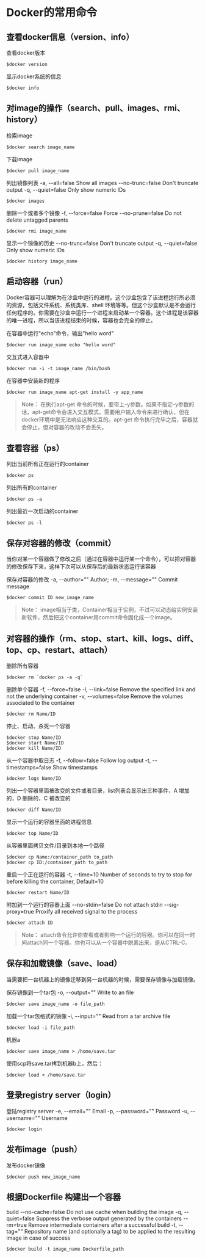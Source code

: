 # Docker的常用命令

## 查看docker信息（version、info）

查看docker版本

	$docker version  

显示docker系统的信息 

	$docker info

## 对image的操作（search、pull、images、rmi、history）

检索image 

	$docker search image_name 

下载image 

	$docker pull image_name 

列出镜像列表 
-a, --all=false Show all images 
--no-trunc=false Don't truncate output 
-q, --quiet=false Only show numeric IDs 

	$docker images 

删除一个或者多个镜像
-f, --force=false Force 
--no-prune=false Do not delete untagged parents 

	$docker rmi image_name 

显示一个镜像的历史
--no-trunc=false Don't truncate output 
-q, --quiet=false Only show numeric IDs

	$docker history image_name 


## 启动容器（run）

Docker容器可以理解为在沙盒中运行的进程。这个沙盒包含了该进程运行所必须的资源，包括文件系统、系统类库、shell 环境等等。但这个沙盒默认是不会运行任何程序的。你需要在沙盒中运行一个进程来启动某一个容器。这个进程是该容器的唯一进程，所以当该进程结束的时候，容器也会完全的停止。

在容器中运行"echo"命令，输出"hello word" 

	$docker run image_name echo "hello word"

交互式进入容器中 

	$docker run -i -t image_name /bin/bash 

在容器中安装新的程序 

	$docker run image_name apt-get install -y app_name 

>Note：  在执行apt-get 命令的时候，要带上-y参数。如果不指定-y参数的话，apt-get命令会进入交互模式，需要用户输入命令来进行确认，但在docker环境中是无法响应这种交互的。apt-get 命令执行完毕之后，容器就会停止，但对容器的改动不会丢失。

## 查看容器（ps）

列出当前所有正在运行的container 

	$docker ps 

列出所有的container 

	$docker ps -a 

列出最近一次启动的container

	$docker ps -l

## 保存对容器的修改（commit）
当你对某一个容器做了修改之后（通过在容器中运行某一个命令），可以把对容器的修改保存下来，这样下次可以从保存后的最新状态运行该容器


保存对容器的修改
-a, --author="" Author; -m, --message="" Commit message 

	$docker commit ID new_image_name

>Note： image相当于类，Container相当于实例，不过可以动态给实例安装新软件，然后把这个container用commit命令固化成一个image。

## 对容器的操作（rm、stop、start、kill、logs、diff、top、cp、restart、attach）

删除所有容器 

	$docker rm `docker ps -a -q`  

删除单个容器 
-f, --force=false 
-l, --link=false Remove the specified link and not the underlying container 
-v, --volumes=false Remove the volumes associated to the container 

	$docker rm Name/ID 

停止、启动、杀死一个容器 

    $docker stop Name/ID 
    $docker start Name/ID 
    $docker kill Name/ID 

从一个容器中取日志 
-f, --follow=false Follow log output 
-t, --timestamps=false Show timestamps 

	$docker logs Name/ID 

列出一个容器里面被改变的文件或者目录，list列表会显示出三种事件，A 增加的，D 删除的，C 被改变的 

	$docker diff Name/ID 

显示一个运行的容器里面的进程信息 

	$docker top Name/ID 

从容器里面拷贝文件/目录到本地一个路径 

    $docker cp Name:/container_path to_path 
    $docker cp ID:/container_path to_path 

重启一个正在运行的容器
-t, --time=10 Number of seconds to try to stop for before killing the container, Default=10 

	$docker restart Name/ID 

附加到一个运行的容器上面
--no-stdin=false Do not attach stdin 
--sig-proxy=true Proxify all received signal to the process 

	$docker attach ID  

>Note： attach命令允许你查看或者影响一个运行的容器。你可以在同一时间attach同一个容器。你也可以从一个容器中脱离出来，是从CTRL-C。

## 保存和加载镜像（save、load）
当需要把一台机器上的镜像迁移到另一台机器的时候，需要保存镜像与加载镜像。

保存镜像到一个tar包 
-o, --output="" Write to an file 

	$docker save image_name -o file_path 

加载一个tar包格式的镜像
-i, --input="" Read from a tar archive file

	$docker load -i file_path  

机器a 

	$docker save image_name > /home/save.tar  

使用scp将save.tar拷到机器b上，然后： 

	$docker load < /home/save.tar 

## 登录registry server（login）
登陆registry server
-e, --email="" Email
-p, --password="" Password
-u, --username="" Username 

	$docker login 

## 发布image（push）
发布docker镜像 

	$docker push new_image_name 

## 根据Dockerfile 构建出一个容器
build 
--no-cache=false Do not use cache when building the image 
-q, --quiet=false Suppress the verbose output generated by the containers 
--rm=true Remove intermediate containers after a successful build 
-t, --tag="" Repository name (and optionally a tag) to be applied to the resulting image in case of success 

	$docker build -t image_name Dockerfile_path  